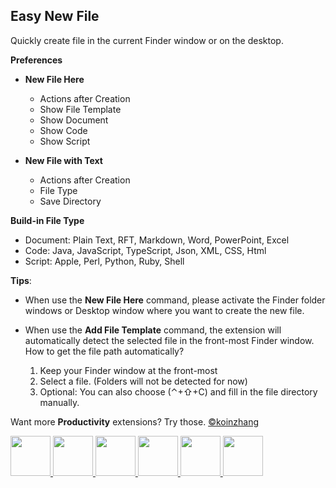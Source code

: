 ## Easy New File

Quickly create file in the current Finder window or on the desktop.

**Preferences**

- **New File Here**
  - Actions after Creation
  - Show File Template
  - Show Document
  - Show Code
  - Show Script

- **New File with Text**
  - Actions after Creation
  - File Type
  - Save Directory

**Build-in File Type**

- Document: Plain Text, RFT, Markdown, Word, PowerPoint, Excel
- Code: Java, JavaScript, TypeScript, Json, XML, CSS, Html
- Script: Apple, Perl, Python, Ruby, Shell

**Tips**:

- When use the **New File Here** command, please activate the Finder folder windows or Desktop window where you want to create the new file.

- When use the **Add File Template** command, the extension will automatically detect the selected file in the front-most Finder window. How to get the file path automatically?

  1. Keep your Finder window at the front-most
  2. Select a file. (Folders will not be detected for now)
  3. Optional: You can also choose (⌃+⇧+C) and fill in the file directory manually.

Want more **Productivity** extensions? Try those. [©koinzhang](https://www.raycast.com/koinzhang)

<a id="install-extension-button" title="Install Common Directory Raycast Extension" href="https://www.raycast.com/koinzhang/common-directory#install">
        <img height="64" src="https://assets.raycast.com/koinzhang/common-directory/install_button@2x.png">
</a><a id="install-extension-button" title="Install Quick Access Raycast Extension" href="https://www.raycast.com/koinzhang/quick-access#install">
        <img height="64" src="https://assets.raycast.com/koinzhang/quick-access/install_button@2x.png">
</a><a id="install-extension-button" title="Install Copy Path Raycast Extension" href="https://www.raycast.com/koinzhang/copy-path#install">
        <img height="64" style="height: 64px" src="https://assets.raycast.com/koinzhang/copy-path/install_button@2x.png">
</a><a id="install-extension-button" title="Install Open Path Raycast Extension" href="https://www.raycast.com/koinzhang/open-path#install">
        <img height="64" style="height: 64px" src="https://assets.raycast.com/koinzhang/open-path/install_button@2x.png">
</a><a id="install-extension-button" title="Install Paste as Plain Text Raycast Extension" href="https://www.raycast.com/koinzhang/paste-as-plain-text#install">
        <img height="64" style="height: 64px" src="https://assets.raycast.com/koinzhang/paste-as-plain-text/install_button@2x.png">
</a><a id="install-extension-button" title="Install Hide Files Raycast Extension" href="https://www.raycast.com/koinzhang/hide-files#install">
        <img height="64" style="height: 64px" src="https://assets.raycast.com/koinzhang/hide-files/install_button@2x.png">
</a>
